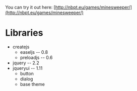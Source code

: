 You can try it out here: [http://nbpt.eu/games/minesweeper/](http://nbpt.eu/games/minesweeper/)


Libraries
=========

- createjs
    - easeljs -- 0.8
    - preloadjs -- 0.6
- jquery -- 2.2
- jqueryui -- 1.11
    - button
    - dialog
    - base theme